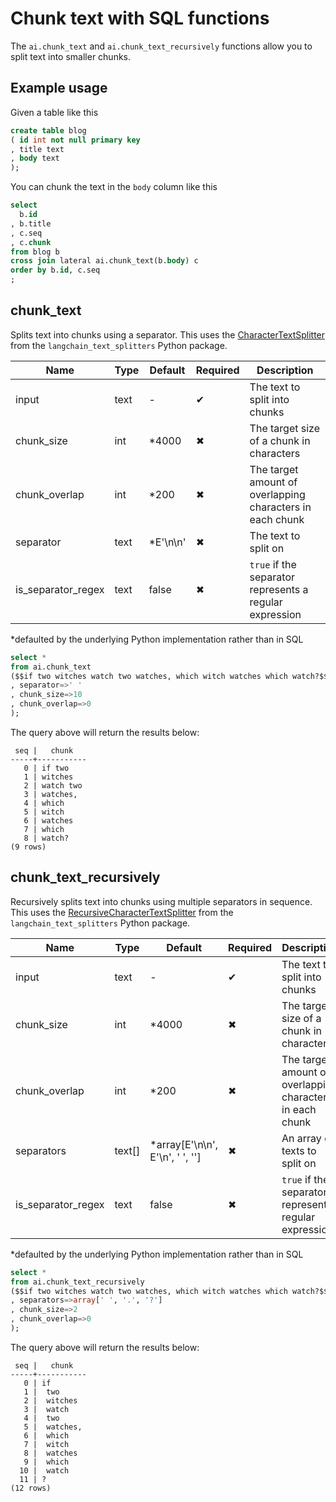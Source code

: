 # Chunk text with SQL functions

The `ai.chunk_text` and `ai.chunk_text_recursively` functions allow you to split text into smaller chunks.

## Example usage

Given a table like this

```sql
create table blog
( id int not null primary key
, title text
, body text
);
```

You can chunk the text in the `body` column like this

```sql
select
  b.id
, b.title
, c.seq
, c.chunk
from blog b
cross join lateral ai.chunk_text(b.body) c
order by b.id, c.seq
;
```

## chunk_text

Splits text into chunks using a separator. 
This uses the [CharacterTextSplitter](https://python.langchain.com/api_reference/text_splitters/character/langchain_text_splitters.character.CharacterTextSplitter.html) from the `langchain_text_splitters` Python package.

| Name                | Type  | Default  | Required | Description                                               |
|---------------------|-------|----------|----------|-----------------------------------------------------------|
| input               | text  | -        | ✔        | The text to split into chunks                             |
| chunk_size          | int   | *4000    | ✖        | The target size of a chunk in characters                  |
| chunk_overlap       | int   | *200     | ✖        | The target amount of overlapping characters in each chunk |
| separator           | text  | *E'\n\n' | ✖        | The text to split on                                      |
| is_separator_regex  | text  | false    | ✖        | `true` if the separator represents a regular expression   |
*defaulted by the underlying Python implementation rather than in SQL

```sql
select *
from ai.chunk_text
($$if two witches watch two watches, which witch watches which watch?$$
, separator=>' '
, chunk_size=>10
, chunk_overlap=>0
);
```
The query above will return the results below:
```
 seq |   chunk
-----+-----------
   0 | if two
   1 | witches
   2 | watch two
   3 | watches,
   4 | which
   5 | witch
   6 | watches
   7 | which
   8 | watch?
(9 rows)
```


## chunk_text_recursively

Recursively splits text into chunks using multiple separators in sequence.
This uses the [RecursiveCharacterTextSplitter](https://python.langchain.com/api_reference/text_splitters/character/langchain_text_splitters.character.RecursiveCharacterTextSplitter.html) from the `langchain_text_splitters` Python package.

| Name               | Type   | Default                         | Required | Description                                               |
|--------------------|--------|---------------------------------|----------|-----------------------------------------------------------|
| input              | text   | -                               | ✔        | The text to split into chunks                             |
| chunk_size         | int    | *4000                           | ✖        | The target size of a chunk in characters                  |
| chunk_overlap      | int    | *200                            | ✖        | The target amount of overlapping characters in each chunk |
| separators         | text[] | *array[E'\n\n', E'\n', ' ', ''] | ✖        | An array of texts to split on                             |
| is_separator_regex | text   | false                           | ✖        | `true` if the separators represents regular expressions   |
*defaulted by the underlying Python implementation rather than in SQL

```sql
select *
from ai.chunk_text_recursively
($$if two witches watch two watches, which witch watches which watch?$$
, separators=>array[' ', '.', '?']
, chunk_size=>2
, chunk_overlap=>0
);
```
The query above will return the results below:
```
 seq |   chunk
-----+-----------
   0 | if
   1 |  two
   2 |  witches
   3 |  watch
   4 |  two
   5 |  watches,
   6 |  which
   7 |  witch
   8 |  watches
   9 |  which
  10 |  watch
  11 | ?
(12 rows)
```